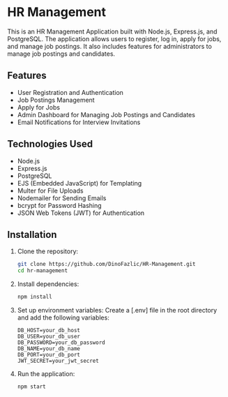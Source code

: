 # HR Management

This is an HR Management Application built with Node.js, Express.js, and PostgreSQL. The application allows users to register, log in, apply for jobs, and manage job postings. It also includes features for administrators to manage job postings and candidates.

## Features

- User Registration and Authentication
- Job Postings Management
- Apply for Jobs
- Admin Dashboard for Managing Job Postings and Candidates
- Email Notifications for Interview Invitations

## Technologies Used

- Node.js
- Express.js
- PostgreSQL
- EJS (Embedded JavaScript) for Templating
- Multer for File Uploads
- Nodemailer for Sending Emails
- bcrypt for Password Hashing
- JSON Web Tokens (JWT) for Authentication

## Installation

1. Clone the repository:
    ```sh
    git clone https://github.com/DinoFazlic/HR-Management.git
    cd hr-management
    ```

2. Install dependencies:
    ```sh
    npm install
    ```

3. Set up environment variables:
    Create a [.env] file in the root directory and add the following variables:
    ```env
    DB_HOST=your_db_host
    DB_USER=your_db_user
    DB_PASSWORD=your_db_password
    DB_NAME=your_db_name
    DB_PORT=your_db_port
    JWT_SECRET=your_jwt_secret
    ```

4. Run the application:
    ```sh
    npm start
    ```



